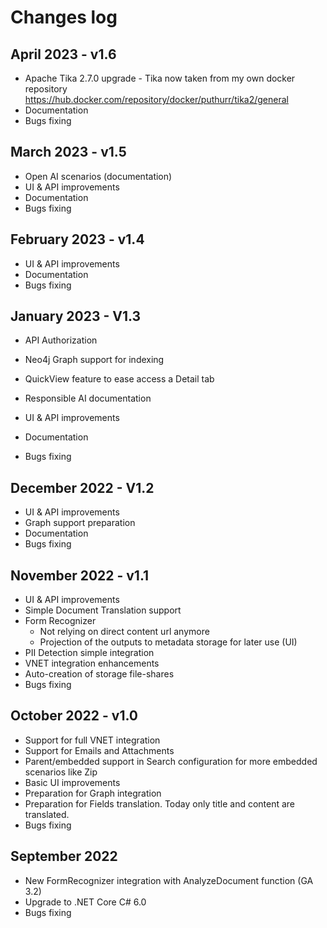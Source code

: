 # Changes log

## April 2023 - v1.6 

- Apache Tika 2.7.0 upgrade - Tika now taken from my own docker repository https://hub.docker.com/repository/docker/puthurr/tika2/general
- Documentation
- Bugs fixing

## March 2023 - v1.5

- Open AI scenarios (documentation)
- UI & API improvements
- Documentation
- Bugs fixing

## February 2023 - v1.4

- UI & API improvements
- Documentation
- Bugs fixing

## January 2023 - V1.3

- API Authorization
- Neo4j Graph support for indexing
- QuickView feature to ease access a Detail tab
- Responsible AI documentation

- UI & API improvements
- Documentation
- Bugs fixing

## December 2022 - V1.2

- UI & API improvements
- Graph support preparation
- Documentation
- Bugs fixing

## November 2022 - v1.1

- UI & API improvements
- Simple Document Translation support
- Form Recognizer
    - Not relying on direct content url anymore
    - Projection of the outputs to metadata storage for later use (UI)
- PII Detection simple integration
- VNET integration enhancements
- Auto-creation of storage file-shares
- Bugs fixing

## October 2022 - v1.0

- Support for full VNET integration
- Support for Emails and Attachments
- Parent/embedded support in Search configuration for more embedded scenarios like Zip
- Basic UI improvements
- Preparation for Graph integration
- Preparation for Fields translation. Today only title and content are translated.
- Bugs fixing 

## September 2022 

- New FormRecognizer integration with AnalyzeDocument function (GA 3.2)
- Upgrade to .NET Core C# 6.0 
- Bugs fixing 

